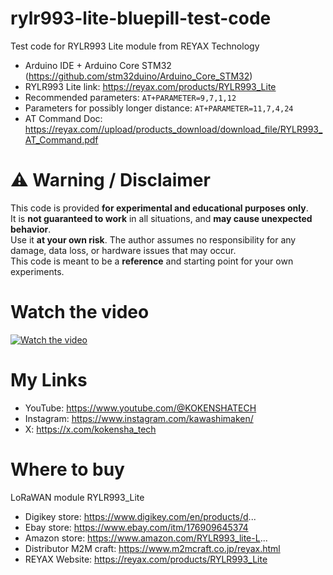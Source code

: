 # rylr993-lite-bluepill-test-code

Test code for RYLR993 Lite module from REYAX Technology
* Arduino IDE + Arduino Core STM32 (https://github.com/stm32duino/Arduino_Core_STM32)
* RYLR993 Lite link: https://reyax.com/products/RYLR993_Lite
* Recommended parameters: `AT+PARAMETER=9,7,1,12`
* Parameters for possibly longer distance: `AT+PARAMETER=11,7,4,24`
* AT Command Doc: https://reyax.com//upload/products_download/download_file/RYLR993_AT_Command.pdf

# ⚠️ Warning / Disclaimer

This code is provided **for experimental and educational purposes only**.  
It is **not guaranteed to work** in all situations, and **may cause unexpected behavior**.  
Use it **at your own risk**. The author assumes no responsibility for any damage, data loss, or hardware issues that may occur.  
This code is meant to be a **reference** and starting point for your own experiments.

# Watch the video

[![Watch the video](https://img.youtube.com/vi/n4BayMWz080/0.jpg)](https://www.youtube.com/watch?v=n4BayMWz080)

# My Links

* YouTube: https://www.youtube.com/@KOKENSHATECH
* Instagram: https://www.instagram.com/kawashimaken/
* X: https://x.com/kokensha_tech

# Where to buy

LoRaWAN module RYLR993_Lite

* Digikey store: https://www.digikey.com/en/products/d...
* Ebay store: https://www.ebay.com/itm/176909645374
* Amazon store: https://www.amazon.com/RYLR993_lite-L...
* Distributor M2M craft: https://www.m2mcraft.co.jp/reyax.html
* REYAX Website: https://reyax.com/products/RYLR993_Lite
